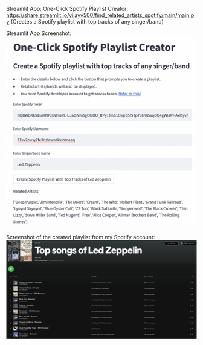 Streamlit App: One-Click Spotify Playlist Creator: https://share.streamlit.io/vijayv500/find_related_artists_spotify/main/main.py
(Creates a Spotify playlist with top tracks of any singer/band)

Streamlit App Screenshot:
<img src="Streamlit app screenshot.png"/>

Screenshot of the created playlist from my Spotify account:
<img src="Spotify Playlist Screenshot.png"/>


